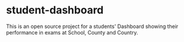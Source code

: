 # student-dashboard
This is an open source project for  a students' Dashboard showing their performance in  exams at School, County and Country.
